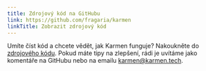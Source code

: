 ```yaml
---
title: Zdrojový kód na GitHubu
link: https://github.com/fragaria/karmen
linkTitle: Zobrazit zdrojový kód
---
```

Umíte číst kód a chcete vědět, jak Karmen funguje? Nakoukněte do [zdrojového kódu](https://github.com/fragaria/karmen). Pokud máte tipy na zlepšení, rádi je uvítáme jako komentáře na GitHubu nebo na emailu [karmen@karmen.tech](mailto:karmen@karmen.tech).